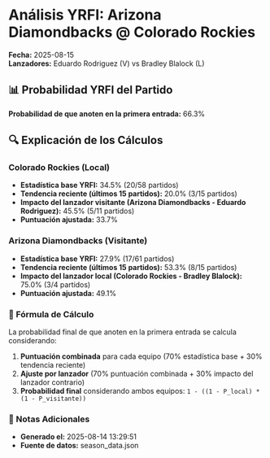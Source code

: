 # Análisis YRFI: Arizona Diamondbacks @ Colorado Rockies

**Fecha:** 2025-08-15  
**Lanzadores:** Eduardo Rodriguez (V) vs Bradley Blalock (L)

## 📊 Probabilidad YRFI del Partido

**Probabilidad de que anoten en la primera entrada:** 66.3%

## 🔍 Explicación de los Cálculos

### Colorado Rockies (Local)
- **Estadística base YRFI:** 34.5% (20/58 partidos)
- **Tendencia reciente (últimos 15 partidos):** 20.0% (3/15 partidos)
- **Impacto del lanzador visitante (Arizona Diamondbacks - Eduardo Rodriguez):** 45.5% (5/11 partidos)
- **Puntuación ajustada:** 33.7%

### Arizona Diamondbacks (Visitante)
- **Estadística base YRFI:** 27.9% (17/61 partidos)
- **Tendencia reciente (últimos 15 partidos):** 53.3% (8/15 partidos)
- **Impacto del lanzador local (Colorado Rockies - Bradley Blalock):** 75.0% (3/4 partidos)
- **Puntuación ajustada:** 49.1%

### 📝 Fórmula de Cálculo

La probabilidad final de que anoten en la primera entrada se calcula considerando:
1. **Puntuación combinada** para cada equipo (70% estadística base + 30% tendencia reciente)
2. **Ajuste por lanzador** (70% puntuación combinada + 30% impacto del lanzador contrario)
3. **Probabilidad final** considerando ambos equipos: `1 - ((1 - P_local) * (1 - P_visitante))`

### 📌 Notas Adicionales

- **Generado el:** 2025-08-14 13:29:51
- **Fuente de datos:** season_data.json
